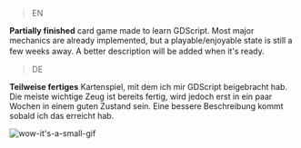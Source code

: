 > EN

**Partially finished** card game made to learn GDScript. 
Most major mechanics are already implemented, but a playable/enjoyable state is still a few weeks away.
A better description will be added when it's ready.
ㅤ
> DE

**Teilweise fertiges** Kartenspiel, mit dem ich mir GDScript beigebracht hab.
Die meiste wichtige Zeug ist bereits fertig, wird jedoch erst in ein paar Wochen in einem guten Zustand sein.
Eine bessere Beschreibung kommt sobald ich das erreicht hab. 

![wow-it's-a-small-gif](https://github.com/stacktrace-error/card-game/assets/89076920/af751274-0696-4810-b22f-3a4c1b530611)
